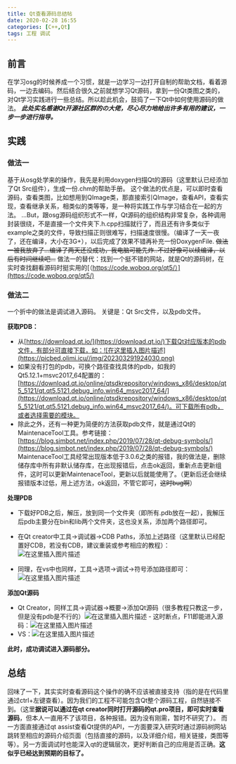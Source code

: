 ```yaml
---
title: Qt查看源码总结帖
date: 2020-02-28 16:55
categories: [C++,Qt]
tags: 工程 调试
---
```


## 前言

在学习osg的时候养成一个习惯，就是一边学习一边打开自制的帮助文档，看着源码，一边去编码。然后结合很久之前就想学习Qt源码，拿到一份Qt类图之类的，对Qt学习实践进行一些总结。所以趁此机会，鼓捣了一下Qt中如何使用源码的做法。
***此处实名感谢Qt开源社区群的の大佬，尽心尽力地给出许多有用的建议，一步一步进行指导。***

## 实践

### 做法一

基于从osg处学来的操作，我先是利用doxygen扫描Qt的源码（这里默认已经添加了Qt Src组件），生成一份.chm的帮助手册。
这个做法的优点是，可以即时查看源码，查看类图，比如想用到QImage类，那直接索引QImage，查看API，查看实现，查看继承关系，相类似的类等等，是一种将实践工作与学习结合在一起的方法。
...But，跟osg源码组织形式不一样，Qt源码的组织结构非常复杂，各种调用封装很绕，不是直接一个文件夹下.h.cpp扫描就行了，而且还有许多类似于example之类的文件，导致扫描正则很难写，扫描速度很慢。（编译了一天一夜了，还在编译，大小在3G+），以后完成了效果不错再补充一份DoxygenFile.
~~做法一被我放弃了...编译了两天还没成功，我电脑可能先炸..不过好像可以续编译，以后有时间继续吧...~~
做法一的替代：找到一个挺不错的网站，就是Qt的源码树，在实时查找翻看源码时挺实用的[（https://code.woboq.org/qt5/）](https://code.woboq.org/qt5/)

### 做法二

一个折中的做法是调试进入源码。
关键是：Qt Src文件，以及pdb文件。

**获取PDB：**

- 从[https://download.qt.io/](https://download.qt.io/)下载Qt对应版本的pdb文件，有部分可直接下载，如：![在这里插入图片描述](https://picbed.olimi.icu//img/202303291924030.png)
- 如果没有打包的pdb，可换个路径查找具体的pdb，如我的Qt5.12.1+msvc2017_64配置的：[https://download.qt.io/online/qtsdkrepository/windows_x86/desktop/qt5_5121/qt.qt5.5121.debug_info.win64_msvc2017_64/](https://download.qt.io/online/qtsdkrepository/windows_x86/desktop/qt5_5121/qt.qt5.5121.debug_info.win64_msvc2017_64/)。可下载所有pdb，或者选择需要的模块。
- 除此之外，还有一种更为简便的方法获取pdb文件，就是通过Qt的MaintenaceTool工具。参考链接：[https://blog.simbot.net/index.php/2019/07/28/qt-debug-symbols/](https://blog.simbot.net/index.php/2019/07/28/qt-debug-symbols/)
 MaintenaceTool工具经常出现版本低于3.0.6之类的报错，我的做法是，删除储存库中所有非默认储存库，在出现报错后，点击ok返回，重新点击更新组件，这时可以更新MaintenaceTool，更新以后就能使用了。（更新后还会继续报错版本过低，用上述方法，ok返回，不管它即可，~~这时bug啊~~）

**处理PDB**

- 下载好PDB之后，解压，放到同一个文件夹（即所有.pdb放在一起），我解压后pdb主要分在bin和lib两个文件夹，这也没关系，添加两个路径即可。
- 在Qt creator中工具->调试器->CDB Paths，添加上述路径（这里默认已经配置好CDB，若没有CDB，建议重装或参考相应的教程）：![在这里插入图片描述](https://picbed.olimi.icu//img/202303291924031.png)

- 同理，在vs中也同样，工具->选项->调试->符号添加路径即可：![在这里插入图片描述](https://picbed.olimi.icu//img/202303291924032.png)

**添加Qt源码**

- Qt Creator，同样工具->调试器->概要->添加Qt源码（很多教程只教这一步，但是没有pdb是不行的）![在这里插入图片描述](https://picbed.olimi.icu//img/202303291924033.png) - 这时断点，F11即能进入源码：![在这里插入图片描述](https://picbed.olimi.icu//img/202303291924034.png)
- VS：![在这里插入图片描述](https://picbed.olimi.icu//img/202303291924035.png)

**此时，成功调试进入源码部分。**

## 总结

回味了一下，其实实时查看源码这个操作的确不应该被直接支持（指的是在代码里通过ctrl+左键查看）。因为我们的工程不可能包含Qt整个源码工程，自然链接不到。（这里**据说可以通过在qt creator同时打开源码的qt.pro项目，即可实时查看源码**，但本人一直用不了该项目，各种报错。因为没有刚需，暂时不研究了）。
而一方面直接通过qt assist查看Qt提供的API，一方面要深入研究时通过源码树网站跳转至相应的源码介绍页面（包括直接的源码，以及详细介绍，相关链接，类图等等）。另一方面调试时也能深入qt的逻辑层次，更好判断自己的应用是否正确。**这似乎已经达到预期的目标了。**

